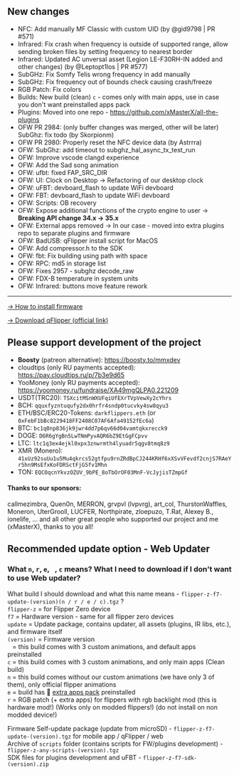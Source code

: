 ## New changes
* NFC: Add manually MF Classic with custom UID (by @gid9798 | PR #571)
* Infrared: Fix crash when frequency is outside of supported range, allow sending broken files by setting frequency to nearest border
* Infrared: Updated AC unversal asset (Legion LE-F30RH-IN added and other changes) (by @Leptopt1los | PR #577)
* SubGHz: Fix Somfy Telis wrong frequency in add manually
* SubGHz: Fix frequency out of bounds check causing crash/freeze
* RGB Patch: Fix colors
* Builds: New build (clean) `c` - comes only with main apps, use in case you don't want preinstalled apps pack
* Plugins: Moved into one repo - https://github.com/xMasterX/all-the-plugins
* OFW PR 2984: (only buffer changes was merged, other will be later) SubGhz: fix todo (by Skorpionm)
* OFW PR 2980: Properly reset the NFC device data (by Astrrra)
* OFW: SubGhz: add timeout to subghz_hal_async_tx_test_run 
* OFW: Improve vscode clangd experience
* OFW: Add the Sad song animation
* OFW: ufbt: fixed FAP_SRC_DIR
* OFW: UI: Clock on Desktop -> Refactoring of our desktop clock
* OFW: uFBT: devboard_flash to update WiFi devboard 
* OFW: FBT: devboard_flash to update WiFi devboard
* OFW: Scripts: OB recovery
* OFW: Expose additional functions of the crypto engine to user -> **Breaking API change 34.x -> 35.x**
* OFW: External apps removed -> In our case - moved into extra plugins repo to separate plugins and firmware
* OFW: BadUSB: qFlipper install script for MacOS
* OFW: Add compressor.h to the SDK
* OFW: fbt: Fix building using path with space
* OFW: RPC: md5 in storage list
* OFW: Fixes 2957 - subghz decode_raw
* OFW: FDX-B temperature in system units
* OFW: Infrared: buttons move feature rework

----

[-> How to install firmware](https://github.com/DarkFlippers/unleashed-firmware/blob/dev/documentation/HowToInstall.md)

[-> Download qFlipper (official link)](https://flipperzero.one/update)

## Please support development of the project
* **Boosty** (patreon alternative): https://boosty.to/mmxdev
* cloudtips (only RU payments accepted): https://pay.cloudtips.ru/p/7b3e9d65
* YooMoney (only RU payments accepted): https://yoomoney.ru/fundraise/XA49mgQLPA0.221209
* USDT(TRC20): `TSXcitMSnWXUFqiUfEXrTVpVewXy2cYhrs`
* BCH: `qquxfyzntuqufy2dx0hrfr4sndp0tucvky4sw8qyu3`
* ETH/BSC/ERC20-Tokens: `darkflippers.eth` (or `0xFebF1bBc8229418FF2408C07AF6Afa49152fEc6a`)
* BTC: `bc1q0np836jk9jwr4dd7p6qv66d04vamtqkxrecck9`
* DOGE: `D6R6gYgBn5LwTNmPyvAQR6bZ9EtGgFCpvv`
* LTC: `ltc1q3ex4ejkl0xpx3znwrmth4lyuadr5qgv8tmq8z9`
* XMR (Monero): `41xUz92suUu1u5Mu4qkrcs52gtfpu9rnZRdBpCJ244KRHf6xXSvVFevdf2cnjS7RAeYr5hn9MsEfxKoFDRSctFjG5fv1Mhn`
* TON: `EQCOqcnYkvzOZUV_9bPE_8oTbOrOF03MnF-VcJyjisTZmpGf`

#### Thanks to our sponsors:
callmezimbra, Quen0n, MERRON, grvpvl (lvpvrg), art_col, ThurstonWaffles, Moneron, UterGrooll, LUCFER, Northpirate, zloepuzo, T.Rat, Alexey B., ionelife, ...
and all other great people who supported our project and me (xMasterX), thanks to you all!


## **Recommended update option - Web Updater**

### What `n`, `r`, `e`, ` `, `c` means? What I need to download if I don't want to use Web updater?
What build I should download and what this name means - `flipper-z-f7-update-(version)(n / r / e / c).tgz` ? <br>
`flipper-z` = for Flipper Zero device<br>
`f7` = Hardware version - same for all flipper zero devices<br>
`update` = Update package, contains updater, all assets (plugins, IR libs, etc.), and firmware itself<br>
`(version)` = Firmware version<br>
` ` = this build comes with 3 custom animations, and default apps preinstalled<br>
`c` = this build comes with 3 custom animations, and only main apps (Clean build)<br>
`n` = this build comes without our custom animations (we have only 3 of them), only official flipper animations<br>
`e` = build has 🎲 [extra apps pack](https://github.com/xMasterX/all-the-plugins) preinstalled<br>
`r` = RGB patch (+ extra apps) for flippers with rgb backlight mod (this is hardware mod!) (Works only on modded flippers!) (do not install on non modded device!)

Firmware Self-update package (update from microSD) - `flipper-z-f7-update-(version).tgz` for mobile app / qFlipper / web<br>
Archive of `scripts` folder (contains scripts for FW/plugins development) - `flipper-z-any-scripts-(version).tgz`<br>
SDK files for plugins development and uFBT - `flipper-z-f7-sdk-(version).zip`



